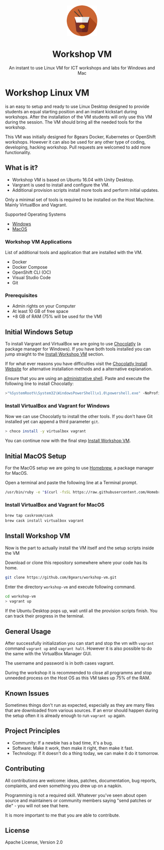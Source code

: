 <p align="center"><a href="http://8gears.com" target="_blank"><img width="100"src="logo.png"></a></p>
<h1 align="center">Workshop VM</h1>
<p align="center">An instant to use Linux VM for ICT workshops and labs for Windows and Mac</p>

# Workshop Linux VM

is an easy to setup and ready to use Linux Desktop designed to provide students an equal starting position and an instant kickstart during workshops. After the installation of the VM students will only use this VM during the session. The VM should bring all the needed tools for the workshop.

This VM was initially designed for 8gears Docker, Kubernetes or OpenShift workshops. However it can also be used for any other type of coding, developing, hacking workshop. Pull requests are welcomed to add more functionality.

## What is it?

- Workshop VM is based on Ubuntu 16.04 with Unity Desktop.
- Vargrant is used to install and configure the VM.
- Additional provision scripts install more tools and perform initial updates.

Only a minimal set of tools is required to be installed on the Host Machine. Mainly VirtualBox and Vagrant.

Supported Operating Systems

- [Windows](#initial-windows-setup)
- [MacOS](#initial-macos-setup)

### Workshop VM Applications

List of additional tools and application that are installed with the VM.

- Docker
- Docker Compose
- OpenShift CLI (OC)
- Visual Studio Code
- Git

### Prerequisites

- Admin rights on your Computer
- At least 10 GB of free space
- +8 GB of RAM (75% will be used for the VM)

## Initial Windows Setup

To install Vargrant and VirtualBox we are going to use [Chocolatly](https://chocolatey.org) (a package manager for Windows). If you have both tools installed you can jump straight to the [Install Workshop VM](#install-workshop-vm) section.

If for what ever reasons you have difficulties visit the [Chocolatly Install Website](https://chocolatey.org/install) for alternative installation methods and a alternative explanation.

Ensure that you are using an [administrative shell](http://www.howtogeek.com/194041/how-to-open-the-command-prompt-as-administrator-in-windows-8.1/). Paste and execute the following line to install Chocolatly:

```sh
>"%SystemRoot%\System32\WindowsPowerShell\v1.0\powershell.exe" -NoProfile -InputFormat None -ExecutionPolicy Bypass -Command "iex ((New-Object System.Net.WebClient).DownloadString('https://chocolatey.org/install.ps1'))" && SET "PATH=%PATH%;%ALLUSERSPROFILE%\chocolatey\bin"
```

### Install VirtualBox and Vagrant for Windows

Now we can use Chocolatly to install the other tools. If you don't have Git installed yet can append a third parameter `git`.

```sh
> choco install -y virtualbox vagrant
```

You can continue now with the final step [Install Workshop VM](#install-workshop-vm).

## Initial MacOS Setup

For the MacOS setup we are going to use [Homebrew](https://brew.sh/), a package manager for MacOS.

Open a terminal and paste the following line at a Terminal prompt.

```sh
/usr/bin/ruby -e "$(curl -fsSL https://raw.githubusercontent.com/Homebrew/install/master/install)"
```

### Install VirtualBox and Vagrant for MacOS

```sh
brew tap caskroom/cask
brew cask install virtualbox vagrant
```

## Install Workshop VM

Now is the part to actually install the VM itself and the setup scripts inside the VM

Download or clone this repository somewhere where your code has its home.

```sh
git clone https://github.com/8gears/workshop-vm.git
```

Enter the directory `workshop-vm` and execute following command.

```sh
cd workshop-vm
> vagrant up
```

If the Ubuntu Desktop pops up, wait until all the provision scripts finish. You can track their progress in the terminal.


## General Usage

After successfully initialization you can start and stop the vm with `vagrant` command `vagrant up` and `vagrant halt`.
However it is also possible to do the same with the VirtualBox Manager GUI.

The username and password is in both cases vagrant.

During the workshop it is recommended to close all programms and stop unneeded process on the Host OS as this VM takes up 75% of the RAM. 

## Known Issues

Sometimes things don't run as expected, especially as they are many files that are downloaded from various sources. If an error should happen during the setup often it is already enough to run `vagrant up` again.

## Project Principles

* Community: If a newbie has a bad time, it's a bug.
* Software: Make it work, then make it right, then make it fast.
* Technology: If it doesn't do a thing today, we can make it do it tomorrow.

## Contributing

All contributions are welcome: ideas, patches, documentation, bug reports,
complaints, and even something you drew up on a napkin.

Programming is not a required skill. Whatever you've seen about open source and
maintainers or community members  saying "send patches or die" - you will not
see that here.

It is more important to me that you are able to contribute.

## License

Apache License, Version 2.0

